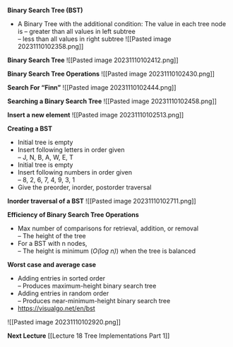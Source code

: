 **Binary Search Tree (BST)**
* A Binary Tree with the additional condition: The value in each tree node is
	– greater than all values in left subtree  
	– less than all values in right subtree
![[Pasted image 20231110102358.png]]

**Binary Search Tree**
![[Pasted image 20231110102412.png]]

**Binary Search Tree Operations**
![[Pasted image 20231110102430.png]]

**Search For “Finn”**
![[Pasted image 20231110102444.png]]

**Searching a Binary Search Tree**
![[Pasted image 20231110102458.png]]

**Insert a new element**
![[Pasted image 20231110102513.png]]

**Creating a BST**
* Initial tree is empty  
* Insert following letters in order given  
	– J, N, B, A, W, E, T
* Initial tree is empty  
* Insert following numbers in order given  
	– 8, 2, 6, 7, 4, 9, 3, 1  
* Give the preorder, inorder, postorder traversal

**Inorder traversal of a BST**
![[Pasted image 20231110102711.png]]

**Efficiency of Binary Search Tree Operations**
* Max number of comparisons for retrieval, addition, or removal  
	– The height of the tree  
* For a BST with n nodes,  
	– The height is minimum (*O(log n)*) when the tree is balanced

**Worst case and average case**
* Adding entries in sorted order  
	– Produces maximum-height binary search tree  
* Adding entries in random order  
	– Produces near-minimum-height binary search tree  
* https://visualgo.net/en/bst

![[Pasted image 20231110102920.png]]

**Next Lecture** 
[[Lecture 18 Tree Implementations Part 1]]
